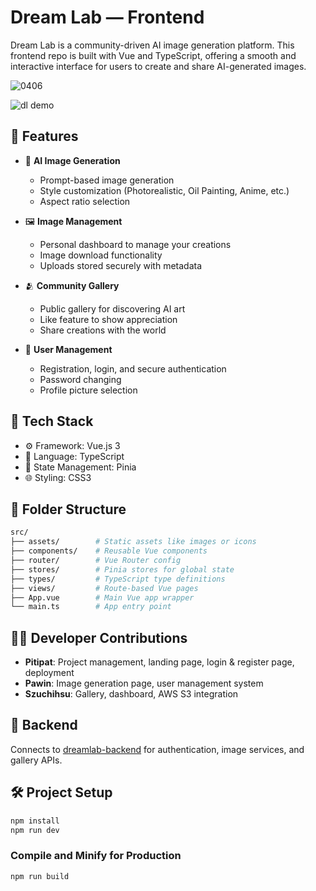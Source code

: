 # Dream Lab — Frontend

Dream Lab is a community-driven AI image generation platform. This frontend repo is built with Vue and TypeScript, offering a smooth and interactive interface for users to create and share AI-generated images.

![0406](https://github.com/user-attachments/assets/0b12eb6d-07c5-48cf-85dc-5c9c7a9d237d)

![dl demo](https://github.com/user-attachments/assets/4db79fe3-011f-4199-aea9-858385319182)

## 🚀 Features

- 🧠 **AI Image Generation**
  - Prompt-based image generation
  - Style customization (Photorealistic, Oil Painting, Anime, etc.)
  - Aspect ratio selection

- 🖼 **Image Management**
  - Personal dashboard to manage your creations
  - Image download functionality
  - Uploads stored securely with metadata

- 🫂 **Community Gallery**
  - Public gallery for discovering AI art
  - Like feature to show appreciation
  - Share creations with the world

- 👤 **User Management**
  - Registration, login, and secure authentication
  - Password changing
  - Profile picture selection

## 🔧 Tech Stack

- ⚙️ Framework: Vue.js 3
- 💬 Language: TypeScript
- 🧠 State Management: Pinia
- 🌐 Styling: CSS3 

## 📁 Folder Structure

```bash
src/
├── assets/        # Static assets like images or icons
├── components/    # Reusable Vue components
├── router/        # Vue Router config
├── stores/        # Pinia stores for global state
├── types/         # TypeScript type definitions
├── views/         # Route-based Vue pages
├── App.vue        # Main Vue app wrapper
└── main.ts        # App entry point
```

## 🧑‍💻 Developer Contributions

- **Pitipat**: Project management, landing page, login & register page, deployment
- **Pawin**: Image generation page, user management system
- **Szuchihsu**: Gallery, dashboard, AWS S3 integration

## 🔗 Backend
Connects to [dreamlab-backend](https://github.com/BothBosu/dreamlab-backend) for authentication, image services, and gallery APIs.

## 🛠 Project Setup

```bash
npm install
npm run dev
```

### Compile and Minify for Production

```bash
npm run build
```
